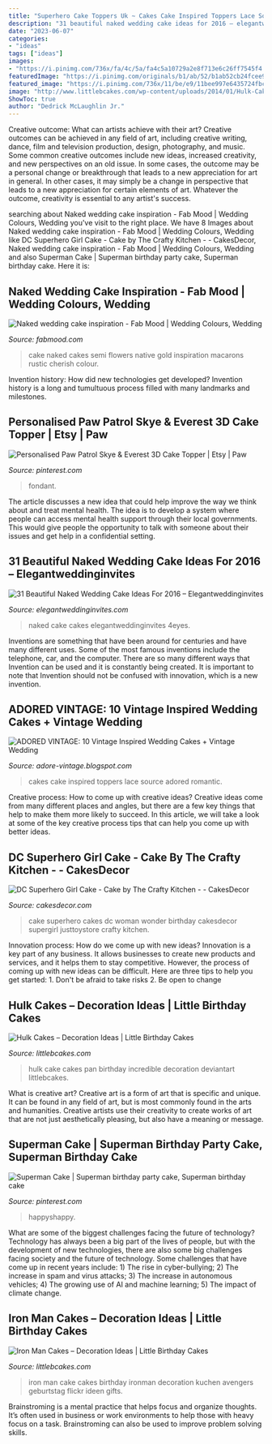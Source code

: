 ```yaml
---
title: "Superhero Cake Toppers Uk ~ Cakes Cake Inspired Toppers Lace Source Adored Romantic"
description: "31 beautiful naked wedding cake ideas for 2016 – elegantweddinginvites"
date: "2023-06-07"
categories:
- "ideas"
tags: ["ideas"]
images:
- "https://i.pinimg.com/736x/fa/4c/5a/fa4c5a10729a2e8f713e6c26ff7545f4.jpg"
featuredImage: "https://i.pinimg.com/originals/b1/ab/52/b1ab52cb24fcee944643dad48f9e5c41.jpg"
featured_image: "https://i.pinimg.com/736x/11/be/e9/11bee997e6435724fbcef33ad680cb20--superman-cakes-custom-cakes.jpg"
image: "http://www.littlebcakes.com/wp-content/uploads/2014/01/Hulk-Cake-Pan-768x1024.jpg"
ShowToc: true
author: "Dedrick McLaughlin Jr."
---
```



Creative outcome: What can artists achieve with their art?
Creative outcomes can be achieved in any field of art, including creative writing, dance, film and television production, design, photography, and music. Some common creative outcomes include new ideas, increased creativity, and new perspectives on an old issue. In some cases, the outcome may be a personal change or breakthrough that leads to a new appreciation for art in general. In other cases, it may simply be a change in perspective that leads to a new appreciation for certain elements of art. Whatever the outcome, creativity is essential to any artist's success.

	

		
searching about Naked wedding cake inspiration - Fab Mood | Wedding Colours, Wedding you've visit to the right place. We have 8 Images about Naked wedding cake inspiration - Fab Mood | Wedding Colours, Wedding like DC Superhero Girl Cake - Cake by The Crafty Kitchen - - CakesDecor, Naked wedding cake inspiration - Fab Mood | Wedding Colours, Wedding and also Superman Cake | Superman birthday party cake, Superman birthday cake. Here it is:
		
    
## Naked Wedding Cake Inspiration - Fab Mood | Wedding Colours, Wedding

<img loading=lazy src="https://i.pinimg.com/originals/b1/ab/52/b1ab52cb24fcee944643dad48f9e5c41.jpg" onerror="this.onerror=null;this.src='https://tse1.mm.bing.net/th?id=OIP.aOp9MJRGIrvwAxU4u-oNIAHaLH&amp;pid=15.1';" alt="Naked wedding cake inspiration - Fab Mood | Wedding Colours, Wedding">

_Source: fabmood.com_

>cake naked cakes semi flowers native gold inspiration macarons rustic cherish colour. 

	

Invention history: How did new technologies get developed?
Invention history is a long and tumultuous process filled with many landmarks and milestones.

    
## Personalised Paw Patrol Skye &amp; Everest 3D Cake Topper | Etsy | Paw

<img loading=lazy src="https://i.pinimg.com/736x/fa/4c/5a/fa4c5a10729a2e8f713e6c26ff7545f4.jpg" onerror="this.onerror=null;this.src='https://tse3.mm.bing.net/th?id=OIP.7ICTRMlk9GoBHQOJxH_G5gHaJ3&amp;pid=15.1';" alt="Personalised Paw Patrol Skye &amp; Everest 3D Cake Topper | Etsy | Paw">

_Source: pinterest.com_

>fondant. 

	

The article discusses a new idea that could help improve the way we think about and treat mental health. The idea is to develop a system where people can access mental health support through their local governments. This would give people the opportunity to talk with someone about their issues and get help in a confidential setting.

    
## 31 Beautiful Naked Wedding Cake Ideas For 2016 – Elegantweddinginvites

<img loading=lazy src="https://www.elegantweddinginvites.com/wedding-blog/wp-content/uploads/2015/11/elegant-naked-wedding-cakes-for-2016-spring.jpg" onerror="this.onerror=null;this.src='https://tse3.mm.bing.net/th?id=OIP.kZASrx9_K_681NpAWG6hAwHaLH&amp;pid=15.1';" alt="31 Beautiful Naked Wedding Cake Ideas For 2016 – Elegantweddinginvites">

_Source: elegantweddinginvites.com_

>naked cake cakes elegantweddinginvites 4eyes. 

	

Inventions are something that have been around for centuries and have many different uses. Some of the most famous inventions include the telephone, car, and the computer. There are so many different ways that Invention can be used and it is constantly being created. It is important to note that Invention should not be confused with innovation, which is a new invention.

    
## ADORED VINTAGE: 10 Vintage Inspired Wedding Cakes + Vintage Wedding

<img loading=lazy src="http://1.bp.blogspot.com/-Rfa7OPyieIY/UtGERloHrjI/AAAAAAAAAkI/2ibrVHE6S6M/s1600/11.jpg" onerror="this.onerror=null;this.src='https://tse3.mm.bing.net/th?id=OIP.kYTU4RwkzdRJHW7YZqkCCwHaOD&amp;pid=15.1';" alt="ADORED VINTAGE: 10 Vintage Inspired Wedding Cakes + Vintage Wedding">

_Source: adore-vintage.blogspot.com_

>cakes cake inspired toppers lace source adored romantic. 

	

Creative process: How to come up with creative ideas?
Creative ideas come from many different places and angles, but there are a few key things that help to make them more likely to succeed. In this article, we will take a look at some of the key creative process tips that can help you come up with better ideas.

    
## DC Superhero Girl Cake - Cake By The Crafty Kitchen - - CakesDecor

<img loading=lazy src="https://pic.cakesdecor.com/m/kalve2kkhsf4fe9edoux.jpg" onerror="this.onerror=null;this.src='https://tse1.mm.bing.net/th?id=OIP.mxnXcHZnzQ7wFPUcnoLsagHaLi&amp;pid=15.1';" alt="DC Superhero Girl Cake - Cake by The Crafty Kitchen - - CakesDecor">

_Source: cakesdecor.com_

>cake superhero cakes dc woman wonder birthday cakesdecor supergirl justtoystore crafty kitchen. 

	

Innovation process: How do we come up with new ideas?
Innovation is a key part of any business. It allows businesses to create new products and services, and it helps them to stay competitive. However, the process of coming up with new ideas can be difficult. Here are three tips to help you get started: 1. Don't be afraid to take risks 2. Be open to change 
    
## Hulk Cakes – Decoration Ideas | Little Birthday Cakes

<img loading=lazy src="http://www.littlebcakes.com/wp-content/uploads/2014/01/Hulk-Cake-Pan-768x1024.jpg" onerror="this.onerror=null;this.src='https://tse3.mm.bing.net/th?id=OIP.zx1To8fLRa2oKshjLvvHbQHaJ4&amp;pid=15.1';" alt="Hulk Cakes – Decoration Ideas | Little Birthday Cakes">

_Source: littlebcakes.com_

>hulk cake cakes pan birthday incredible decoration deviantart littlebcakes. 

	

What is creative art?
Creative art is a form of art that is specific and unique. It can be found in any field of art, but is most commonly found in the arts and humanities. Creative artists use their creativity to create works of art that are not just aesthetically pleasing, but also have a meaning or message.

    
## Superman Cake | Superman Birthday Party Cake, Superman Birthday Cake

<img loading=lazy src="https://i.pinimg.com/736x/11/be/e9/11bee997e6435724fbcef33ad680cb20--superman-cakes-custom-cakes.jpg" onerror="this.onerror=null;this.src='https://tse1.mm.bing.net/th?id=OIP.oRbRAodJofCGU1oGhbuC3gHaNK&amp;pid=15.1';" alt="Superman Cake | Superman birthday party cake, Superman birthday cake">

_Source: pinterest.com_

>happyshappy. 

	

What are some of the biggest challenges facing the future of technology?
Technology has always been a big part of the lives of people, but with the development of new technologies, there are also some big challenges facing society and the future of technology. Some challenges that have come up in recent years include: 1) The rise in cyber-bullying; 2) The increase in spam and virus attacks; 3) The increase in autonomous vehicles; 4) The growing use of AI and machine learning; 5) The impact of climate change.

    
## Iron Man Cakes – Decoration Ideas | Little Birthday Cakes

<img loading=lazy src="http://www.littlebcakes.com/wp-content/uploads/2014/01/Iron-Man-Birthday-Cake.jpg" onerror="this.onerror=null;this.src='https://tse3.mm.bing.net/th?id=OIP.rrUwrmxHSp5rk_-JzbY5DAHaMJ&amp;pid=15.1';" alt="Iron Man Cakes – Decoration Ideas | Little Birthday Cakes">

_Source: littlebcakes.com_

>iron man cake cakes birthday ironman decoration kuchen avengers geburtstag flickr ideen gifts. 

	

Brainstroming is a mental practice that helps focus and organize thoughts. It’s often used in business or work environments to help those with heavy focus on a task. Brainstroming can also be used to improve problem solving skills.

